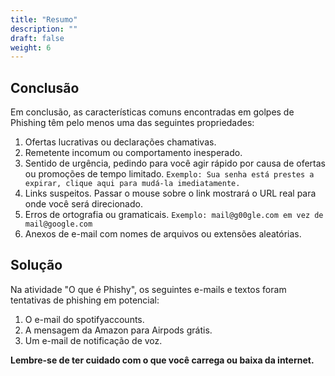 ```yaml
---
title: "Resumo"
description: ""
draft: false
weight: 6
---
```


## Conclusão

Em conclusão, as características comuns encontradas em golpes de Phishing têm pelo menos uma das seguintes propriedades:

1. Ofertas lucrativas ou declarações chamativas.
2. Remetente incomum ou comportamento inesperado.
3. Sentido de urgência, pedindo para você agir rápido por causa de ofertas ou promoções de tempo limitado.
`Exemplo: Sua senha está prestes a expirar, clique aqui para mudá-la imediatamente.`
4. Links suspeitos. Passar o mouse sobre o link mostrará o URL real para onde você será direcionado.
5. Erros de ortografia ou gramaticais.
`Exemplo: mail@g00gle.com em vez de mail@google.com`
6. Anexos de e-mail com nomes de arquivos ou extensões aleatórias.

## Solução

Na atividade "O que é Phishy", os seguintes e-mails e textos foram tentativas de phishing em potencial:
1. O e-mail do spotifyaccounts.
2. A mensagem da Amazon para Airpods grátis.
3. Um e-mail de notificação de voz.

<b>Lembre-se de ter cuidado com o que você carrega ou baixa da internet.</b>
